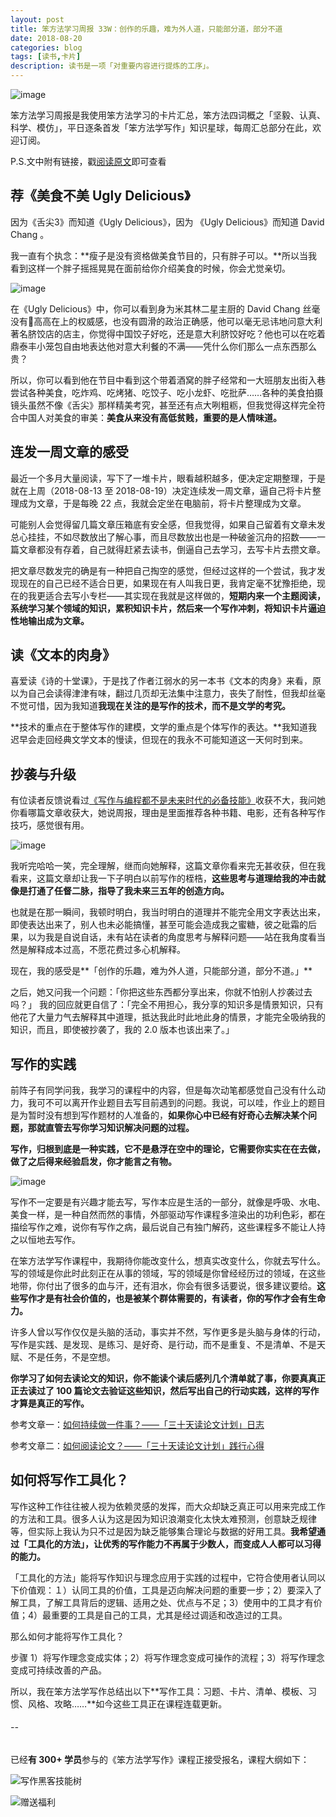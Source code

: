 ```yaml
---
layout: post
title: 笨方法学习周报 33W：创作的乐趣，难为外人道，只能部分道，部分不道
date: 2018-08-20
categories: blog
tags: [读书,卡片]
description: 读书是一项「对重要内容进行提炼的工序」。
---
```


![image](http://upload-images.jianshu.io/upload_images/32598-d80c8c1db34bd965?imageMogr2/auto-orient/strip%7CimageView2/2/w/1240)

笨方法学习周报是我使用笨方法学习的卡片汇总，笨方法四词概之「坚毅、认真、科学、模仿」，平日逐条首发「笨方法学写作」知识星球，每周汇总部分在此，欢迎订阅。

P.S.文中附有链接，戳[阅读原文](https://www.jianshu.com/nb/25728012)即可查看

## 荐《美食不美 Ugly Delicious》

因为《舌尖3》而知道《Ugly Delicious》，因为 《Ugly Delicious》而知道 David Chang 。

我一直有个执念：**瘦子是没有资格做美食节目的，只有胖子可以。**所以当我看到这样一个胖子摇摇晃晃在面前给你介绍美食的时候，你会尤觉亲切。

![image](http://upload-images.jianshu.io/upload_images/32598-1f5a32d6e73a206a?imageMogr2/auto-orient/strip%7CimageView2/2/w/1240)

在《Ugly Delicious》中，你可以看到身为米其林二星主厨的 David Chang 丝毫没有高高在上的权威感，也没有圆滑的政治正确感，他可以毫无忌讳地问意大利著名脐饺店的店主，你觉得中国饺子好吃，还是意大利脐饺好吃？他也可以在吃着鼎泰丰小笼包自由地表达他对意大利餐的不满——凭什么你们那么一点东西那么贵？

所以，你可以看到他在节目中看到这个带着酒窝的胖子经常和一大班朋友出街入巷尝试各种美食，吃炸鸡、吃烤猪、吃饺子、吃小龙虾、吃批萨……各种的美食拍摄镜头虽然不像《舌尖》那样精美考究，甚至还有点大咧粗粝，但我觉得这样完全符合中国人对美食的审美：**美食从来没有高低贫贱，重要的是人情味道。**　

## 连发一周文章的感受

最近一个多月大量阅读，写下了一堆卡片，眼看越积越多，便决定定期整理，于是就在上周（2018-08-13 至 2018-08-19）决定连续发一周文章，逼自己将卡片整理成为文章，于是每晚 22 点，我就会定坐在电脑前，将卡片整理成为文章。

可能别人会觉得留几篇文章压箱底有安全感，但我觉得，如果自己留着有文章未发总心挂挂，不如尽数放出了解心事，而且尽数放出也是一种破釜沉舟的招数——一篇文章都没有存着，自己就得赶紧去读书，倒逼自己去学习，去写卡片去攒文章。

把文章尽数发完的确是有一种把自己掏空的感觉，但经过这样的一个尝试，我才发现现在的自己已经不适合日更，如果现在有人叫我日更，我肯定毫不犹豫拒绝，现在的我更适合去写小专栏——其实现在我就是这样做的，**短期内来一个主题阅读，系统学习某个领域的知识，累积知识卡片，然后来一个写作冲刺，将知识卡片逼迫性地输出成为文章。**

## 读《文本的肉身》

喜爱读《诗的十堂课》，于是找了作者江弱水的另一本书《文本的肉身》来看，原以为自己会读得津津有味，翻过几页却无法集中注意力，丧失了耐性，但我却丝毫不觉可惜，因为我知道**我现在关注的是写作的技术，而不是文学的考究。**

**技术的重点在于整体写作的建模，文学的重点是个体写作的表达。**我知道我迟早会走回经典文学文本的慢读，但现在的我永不可能知道这一天何时到来。


## 抄袭与升级

有位读者反馈说看过[《写作与编程都不是未来时代的必备技能》](https://mp.weixin.qq.com/s?__biz=MzA4MTQ0NDQxNg==&mid=2650639767&idx=1&sn=02b9e950e867c52b9e932ac1aaa93d77&chksm=879dc6b8b0ea4fae1fcc08fc358dc5503689497868dbb7a462327c3a7acfa51a0bfe803d275b&token=1028684511&lang=zh_CN#rd)收获不大，我问她你看哪篇文章收获大，她说周报，理由是里面推荐各种书籍、电影，还有各种写作技巧，感觉很有用。

![image](http://upload-images.jianshu.io/upload_images/32598-449c4107669dbb8a?imageMogr2/auto-orient/strip%7CimageView2/2/w/1240)

我听完哈哈一笑，完全理解，继而向她解释，这篇文章你看来完无甚收获，但在我看来，这篇文章却让我一下子明白以前写作的桎梏，**这些思考与道理给我的冲击就像是打通了任督二脉，指导了我未来三五年的创造方向。**

也就是在那一瞬间，我顿时明白，我当时明白的道理并不能完全用文字表达出来，即使表达出来了，别人也未必能搞懂，甚至可能会造成我之蜜糖，彼之砒霜的后果，以为我是自说自话，未有站在读者的角度思考与解释问题——站在我角度看当然是解释成本过高，不愿花费过多心机解释。

现在，我的感受是**「创作的乐趣，难为外人道，只能部分道，部分不道。」**

之后，她又问我一个问题：「你把这些东西都分享出来，你就不怕别人抄袭过去吗？」
我的回应就更自信了：「完全不用担心，我分享的知识多是情景知识，只有他花了大量力气去解释其中道理，抵达我此时此地此身的情景，才能完全吸纳我的知识，而且，即使被抄袭了，我的 2.0 版本也该出来了。」

## 写作的实践

前阵子有同学问我，我学习的课程中的内容，但是每次动笔都感觉自己没有什么动力，我可不可以离开作业题目去写目前遇到的问题。我说，可以哇，作业上的题目是为暂时没有想到写作题材的人准备的，**如果你心中已经有好奇心去解决某个问题，那就直管去写你学习知识解决问题的过程。**

**写作，归根到底是一种实践，它不是悬浮在空中的理论，它需要你实实在在去做，做了之后得来经验启发，你才能言之有物。**

![image](http://upload-images.jianshu.io/upload_images/32598-6adb15f52e40089c?imageMogr2/auto-orient/strip%7CimageView2/2/w/1240)

写作不一定要是有兴趣才能去写，写作本应是生活的一部分，就像是呼吸、水电、美食一样，是一种自然而然的事情，外部驱动写作课程多渲染出的功利色彩，都在描绘写作之难，说你有写作之病，最后说自己有独门解药，这些课程多不能让人持之以恒地去写作。

在笨方法学写作课程中，我期待你能改变什么，想真实改变什么，你就去写什么。写的领域是你此时此刻正在从事的领域，写的领域是你曾经经历过的领域，在这些地带，你付出了很多的血与汗，还有泪水，你会有很多话要说，很多建议要给。**这些写作才是有社会价值的，也是被某个群体需要的，有读者，你的写作才会有生命力。**

许多人曾以写作仅仅是头脑的活动，事实并不然，写作更多是头脑与身体的行动，写作是实践、是发现、是练习、是好奇、是行动，而不是重复、不是清单、不是天赋、不是任务，不是空想。

**你学习了如何去读论文的知识，你不能读个读后感列几个清单就了事，你要真真正正去读过了 100 篇论文去验证这些知识，然后写出自己的行动实践，这样的写作才算是真正的写作。**

参考文章一：[如何持续做一件事？——「三十天读论文计划」日志](http://www.cnfeat.com/blog/2017/11/01/DayLog30ReadPaper/)

参考文章二：[如何阅读论文？——「三十天读论文计划」践行心得](http://www.cnfeat.com/blog/2017/11/02/HowToReadPaper/)

## 如何将写作工具化？

写作这种工作往往被人视为依赖灵感的发挥，而大众却缺乏真正可以用来完成工作的方法和工具。很多人认为这是因为知识浪潮变化太快太难预测，创意缺乏规律等，但实际上我认为只不过是因为缺乏能够集合理论与数据的好用工具。**我希望通过「工具化的方法」，让优秀的写作能力不再属于少数人，而变成人人都可以习得的能力。**

「工具化的方法」能将写作知识与理念应用于实践的过程中，它符合使用者认同以下价值观：１）认同工具的价值，工具是迈向解决问题的重要一步；2）要深入了解工具，了解工具背后的逻辑、适用之处、优点与不足；3）使用中的工具才有价值；4）最重要的工具是自己的工具，尤其是经过调适和改造过的工具。

那么如何才能将写作工具化？

步骤 1）将写作理念变成实体；2）将写作理念变成可操作的流程；3）将写作理念变成可持续改善的产品。

所以，我在笨方法学写作总结出以下**写作工具：习题、卡片、清单、模板、习惯、风格、攻略……**如今这些工具正在课程连载更新。

######  --

已经**有 300+ 学员**参与的《笨方法学写作》课程正接受报名，课程大纲如下：

![写作黑客技能树](http://upload-images.jianshu.io/upload_images/32598-cb73eb98172031f9?imageMogr2/auto-orient/strip%7CimageView2/2/w/1240)

![赠送福利](http://upload-images.jianshu.io/upload_images/32598-59edcc8c19c5bfa4?imageMogr2/auto-orient/strip%7CimageView2/2/w/1240)

